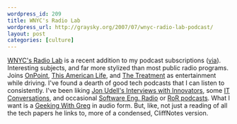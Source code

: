```yaml
--- 
wordpress_id: 209
title: WNYC's Radio Lab
wordpress_url: http://graysky.org/2007/07/wnyc-radio-lab-podcast/
layout: post
categories: [culture]
---
```

<a href="http://www.radiolab.org">WNYC's Radio Lab</a> is a recent addition to my podcast subscriptions (<a href="http://highlynontrivial.com">via</a>). Interesting subjects, and far more stylized than most public radio programs. Joins <a href="http://www.onpointradio.org/">OnPoint</a>, <a href="http://thislife.org/">This American Life</a>, and <a href="http://www.kcrw.com/etc/programs/tt">The Treatment</a> as entertainment while driving. I've found a dearth of good tech podcasts that I can listen to consistently. I've been liking <a href="http://rss.gigavox.com/series/innovators.xml">Jon Udell's Interviews with Innovators</a>, some <a href="http://www.itconversations.com">IT Conversations</a>, and occasional <a href="http://www.se-radio.net/">Software Eng. Radio</a> or <a href="http://podcast.rubyonrails.org/">RoR podcasts</a>. What I want is a <a href="http://glinden.blogspot.com/">Geeking With Greg</a> in audio form. But, like, not just a reading of all the tech papers he links to, more of a condensed, CliffNotes version.

